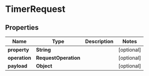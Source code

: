 

# TimerRequest


## Properties

| Name | Type | Description | Notes |
|------------ | ------------- | ------------- | -------------|
|**property** | **String** |  |  [optional] |
|**operation** | **RequestOperation** |  |  [optional] |
|**payload** | **Object** |  |  [optional] |



